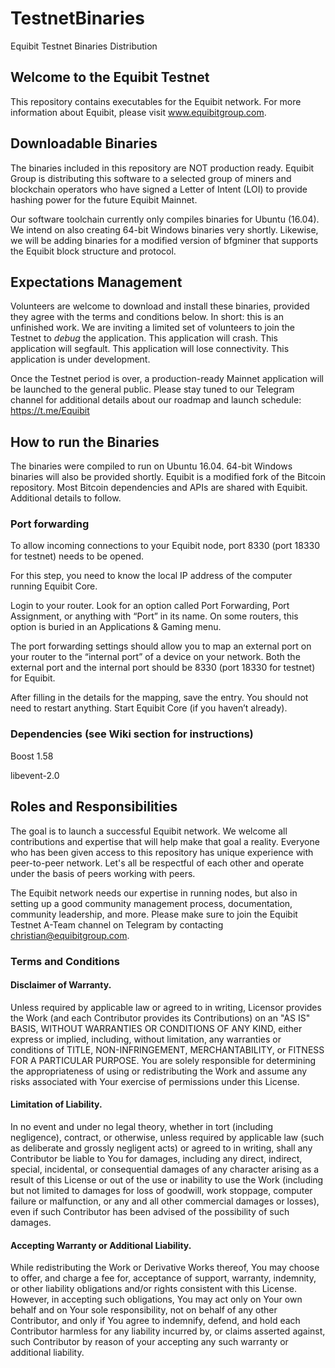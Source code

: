 # TestnetBinaries
Equibit Testnet Binaries Distribution

## Welcome to the Equibit Testnet
This repository contains executables for the Equibit network. For more information about Equibit, please visit www.equibitgroup.com.

## Downloadable Binaries
The binaries included in this repository are NOT production ready. Equibit Group is distributing this software to a selected group of miners and blockchain operators who have signed a Letter of Intent (LOI) to provide hashing power for the future Equibit Mainnet.

Our software toolchain currently only compiles binaries for Ubuntu (16.04). We intend on also creating 64-bit Windows binaries very shortly. Likewise, we will be adding binaries for a modified version of bfgminer that supports the Equibit block structure and protocol.  

## Expectations Management
Volunteers are welcome to download and install these binaries, provided they agree with the terms and conditions below. In short: this is an unfinished work. We are inviting a limited set of volunteers to join the Testnet to *debug* the application. This application will crash. This application will segfault. This application will lose connectivity. This application is under development.

Once the Testnet period is over, a production-ready Mainnet application will be launched to the general public. Please stay tuned to our Telegram channel for additional details about our roadmap and launch schedule: https://t.me/Equibit

## How to run the Binaries
The binaries were compiled to run on Ubuntu 16.04. 64-bit Windows binaries will also be provided shortly. Equibit is a modified fork of the Bitcoin repository. Most Bitcoin dependencies and APIs are shared with Equibit. Additional details to follow.

### Port forwarding
To allow incoming connections to your Equibit node, port 8330 (port 18330 for testnet) needs to be opened.

For this step, you need to know the local IP address of the computer running Equibit Core.

Login to your router. Look for an option called Port Forwarding, Port Assignment, or anything with “Port” in its name. On some routers, this option is buried in an Applications & Gaming menu.

The port forwarding settings should allow you to map an external port on your router to the “internal port” of a device on your network. Both the external port and the internal port should be 8330 (port 18330 for testnet) for Equibit.

After filling in the details for the mapping, save the entry. You should not need to restart anything. Start Equibit Core (if you haven’t already).

### Dependencies (see Wiki section for instructions)
Boost 1.58

libevent-2.0

## Roles and Responsibilities
The goal is to launch a successful Equibit network. We welcome all contributions and expertise that will help make that goal a reality. Everyone who has been given access to this repository has unique experience with peer-to-peer network. Let's all be respectful of each other and operate under the basis of peers working with peers.  

The Equibit network needs our expertise in running nodes, but also in setting up a good community management process, documentation, community leadership, and more. Please make sure to join the Equibit Testnet A-Team channel on Telegram by contacting christian@equibitgroup.com.

### Terms and Conditions
#### Disclaimer of Warranty. 
Unless required by applicable law or agreed to in writing, Licensor provides the Work (and each Contributor provides its Contributions) on an "AS IS" BASIS, WITHOUT WARRANTIES OR CONDITIONS OF ANY KIND, either express or implied, including, without limitation, any warranties or conditions of TITLE, NON-INFRINGEMENT, MERCHANTABILITY, or FITNESS FOR A PARTICULAR PURPOSE. You are solely responsible for determining the appropriateness of using or redistributing the Work and assume any risks associated with Your exercise of permissions under this License.

#### Limitation of Liability. 
In no event and under no legal theory, whether in tort (including negligence), contract, or otherwise, unless required by applicable law (such as deliberate and grossly negligent acts) or agreed to in writing, shall any Contributor be liable to You for damages, including any direct, indirect, special, incidental, or consequential damages of any character arising as a result of this License or out of the use or inability to use the Work (including but not limited to damages for loss of goodwill, work stoppage, computer failure or malfunction, or any and all other commercial damages or losses), even if such Contributor has been advised of the possibility of such damages.

#### Accepting Warranty or Additional Liability. 
While redistributing the Work or Derivative Works thereof, You may choose to offer, and charge a fee for, acceptance of support, warranty, indemnity, or other liability obligations and/or rights consistent with this License. However, in accepting such obligations, You may act only on Your own behalf and on Your sole responsibility, not on behalf of any other Contributor, and only if You agree to indemnify, defend, and hold each Contributor harmless for any liability incurred by, or claims asserted against, such Contributor by reason of your accepting any such warranty or additional liability.
